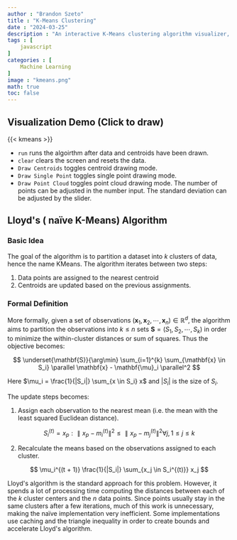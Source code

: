 ```yaml
---
author : "Brandon Szeto"
title : "K-Means Clustering"
date : "2024-03-25"
description : "An interactive K-Means clustering algorithm visualizer, featuring the ability to draw data and initial centroids."
tags : [
    javascript
]
categories : [
    Machine Learning
]
image : "kmeans.png"
math: true
toc: false
---
```


## Visualization Demo (Click to draw)

{{< kmeans >}}

- `run` runs the algoirthm after data and centroids have been drawn.
- `clear` clears the screen and resets the data.
- `Draw Centroids` toggles centroid drawing mode.
- `Draw Single Point` toggles single point drawing mode.
- `Draw Point Cloud` toggles point cloud drawing mode. The number of points can
  be adjusted in the number input. The standard deviation can be adjusted by the
  slider.

## Lloyd's ( naïve K-Means) Algorithm
### Basic Idea
The goal of the algorithm is to partition a dataset into $k$ clusters of data, hence
the name KMeans. The algorithm iterates between two steps: 
1. Data points are assigned to the nearest centroid
2. Centroids are updated based on the previous assignments.

### Formal Definition
More formally, given a set of observations $(\mathbf{x}_1, \mathbf{x}_2, \cdots, \mathbf{x}_n) \in \mathbb{R}^d$, the algorithm aims to partition the observations into $k \leq n$ sets $\mathbf{S} = ( S_1, S_2, \cdots, S_k )$ in order to minimize the within-cluster distances or sum of squares. Thus the objective becomes:

$$ \underset{\mathbf{S}}{\arg\min} \sum_{i=1}^{k} \sum_{\mathbf{x} \in S_i} \parallel \mathbf{x} - \mathbf{\mu}_i \parallel^2 $$

Here $\mu_i = \frac{1}{|S_i|} \sum_{x \in S_i} x$ and $|S_i|$ is the size of $S_i$. 

The update steps becomes:

1. Assign each observation to the nearest mean (i.e. the mean with the least
   squared Euclidean distance).

$$ S_i^{(t)} = x_p : \parallel x_p - m_i^{(t)}\parallel^2 \leq \parallel x_p - m_j^{(t)}\parallel^2 \forall j, 1 \leq j \leq k$$

2. Recalculate the means based on the observations assigned to each cluster.

$$ \mu_i^{(t + 1)} \frac{1}{|S_i|} \sum_{x_j \in S_i^{(t)}} x_j $$

Lloyd's algorithm is the standard approach for this problem. However, it spends a lot of processing time computing the distances between each of the $k$ cluster centers and the $n$ data points. Since points usually stay in the same clusters after a few iterations, much of this work is unnecessary, making the naïve implementation very inefficient. Some implementations use caching and the triangle inequality in order to create bounds and accelerate Lloyd's algorithm.

